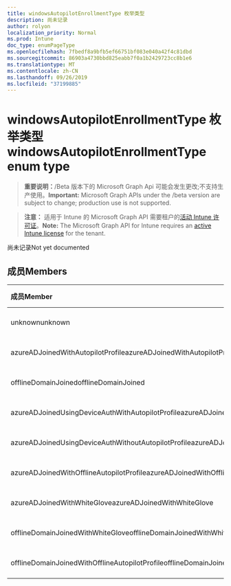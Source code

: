 ```yaml
---
title: windowsAutopilotEnrollmentType 枚举类型
description: 尚未记录
author: rolyon
localization_priority: Normal
ms.prod: Intune
doc_type: enumPageType
ms.openlocfilehash: 7fbedf8a9bfb5ef66751bf083e040a42f4c81dbd
ms.sourcegitcommit: 86903a4730bbd825eabb7f0a1b2429723cc8b1e6
ms.translationtype: MT
ms.contentlocale: zh-CN
ms.lasthandoff: 09/26/2019
ms.locfileid: "37199885"
---
```

# <a name="windowsautopilotenrollmenttype-enum-type"></a><span data-ttu-id="6a861-103">windowsAutopilotEnrollmentType 枚举类型</span><span class="sxs-lookup"><span data-stu-id="6a861-103">windowsAutopilotEnrollmentType enum type</span></span>

> <span data-ttu-id="6a861-104">**重要说明：**/Beta 版本下的 Microsoft Graph Api 可能会发生更改;不支持生产使用。</span><span class="sxs-lookup"><span data-stu-id="6a861-104">**Important:** Microsoft Graph APIs under the /beta version are subject to change; production use is not supported.</span></span>

> <span data-ttu-id="6a861-105">**注意：** 适用于 Intune 的 Microsoft Graph API 需要租户的[活动 Intune 许可证](https://go.microsoft.com/fwlink/?linkid=839381)。</span><span class="sxs-lookup"><span data-stu-id="6a861-105">**Note:** The Microsoft Graph API for Intune requires an [active Intune license](https://go.microsoft.com/fwlink/?linkid=839381) for the tenant.</span></span>

<span data-ttu-id="6a861-106">尚未记录</span><span class="sxs-lookup"><span data-stu-id="6a861-106">Not yet documented</span></span>

## <a name="members"></a><span data-ttu-id="6a861-107">成员</span><span class="sxs-lookup"><span data-stu-id="6a861-107">Members</span></span>
|<span data-ttu-id="6a861-108">成员</span><span class="sxs-lookup"><span data-stu-id="6a861-108">Member</span></span>|<span data-ttu-id="6a861-109">值</span><span class="sxs-lookup"><span data-stu-id="6a861-109">Value</span></span>|<span data-ttu-id="6a861-110">说明</span><span class="sxs-lookup"><span data-stu-id="6a861-110">Description</span></span>|
|:---|:---|:---|
|<span data-ttu-id="6a861-111">unknown</span><span class="sxs-lookup"><span data-stu-id="6a861-111">unknown</span></span>|<span data-ttu-id="6a861-112">0</span><span class="sxs-lookup"><span data-stu-id="6a861-112">0</span></span>|<span data-ttu-id="6a861-113">尚未记录</span><span class="sxs-lookup"><span data-stu-id="6a861-113">Not yet documented</span></span>|
|<span data-ttu-id="6a861-114">azureADJoinedWithAutopilotProfile</span><span class="sxs-lookup"><span data-stu-id="6a861-114">azureADJoinedWithAutopilotProfile</span></span>|<span data-ttu-id="6a861-115">1</span><span class="sxs-lookup"><span data-stu-id="6a861-115">1</span></span>|<span data-ttu-id="6a861-116">尚未记录</span><span class="sxs-lookup"><span data-stu-id="6a861-116">Not yet documented</span></span>|
|<span data-ttu-id="6a861-117">offlineDomainJoined</span><span class="sxs-lookup"><span data-stu-id="6a861-117">offlineDomainJoined</span></span>|<span data-ttu-id="6a861-118">双面</span><span class="sxs-lookup"><span data-stu-id="6a861-118">2</span></span>|<span data-ttu-id="6a861-119">尚未记录</span><span class="sxs-lookup"><span data-stu-id="6a861-119">Not yet documented</span></span>|
|<span data-ttu-id="6a861-120">azureADJoinedUsingDeviceAuthWithAutopilotProfile</span><span class="sxs-lookup"><span data-stu-id="6a861-120">azureADJoinedUsingDeviceAuthWithAutopilotProfile</span></span>|<span data-ttu-id="6a861-121">第三章</span><span class="sxs-lookup"><span data-stu-id="6a861-121">3</span></span>|<span data-ttu-id="6a861-122">尚未记录</span><span class="sxs-lookup"><span data-stu-id="6a861-122">Not yet documented</span></span>|
|<span data-ttu-id="6a861-123">azureADJoinedUsingDeviceAuthWithoutAutopilotProfile</span><span class="sxs-lookup"><span data-stu-id="6a861-123">azureADJoinedUsingDeviceAuthWithoutAutopilotProfile</span></span>|<span data-ttu-id="6a861-124">4</span><span class="sxs-lookup"><span data-stu-id="6a861-124">4</span></span>|<span data-ttu-id="6a861-125">尚未记录</span><span class="sxs-lookup"><span data-stu-id="6a861-125">Not yet documented</span></span>|
|<span data-ttu-id="6a861-126">azureADJoinedWithOfflineAutopilotProfile</span><span class="sxs-lookup"><span data-stu-id="6a861-126">azureADJoinedWithOfflineAutopilotProfile</span></span>|<span data-ttu-id="6a861-127">5</span><span class="sxs-lookup"><span data-stu-id="6a861-127">5</span></span>|<span data-ttu-id="6a861-128">尚未记录</span><span class="sxs-lookup"><span data-stu-id="6a861-128">Not yet documented</span></span>|
|<span data-ttu-id="6a861-129">azureADJoinedWithWhiteGlove</span><span class="sxs-lookup"><span data-stu-id="6a861-129">azureADJoinedWithWhiteGlove</span></span>|<span data-ttu-id="6a861-130">型</span><span class="sxs-lookup"><span data-stu-id="6a861-130">6</span></span>|<span data-ttu-id="6a861-131">尚未记录</span><span class="sxs-lookup"><span data-stu-id="6a861-131">Not yet documented</span></span>|
|<span data-ttu-id="6a861-132">offlineDomainJoinedWithWhiteGlove</span><span class="sxs-lookup"><span data-stu-id="6a861-132">offlineDomainJoinedWithWhiteGlove</span></span>|<span data-ttu-id="6a861-133">步</span><span class="sxs-lookup"><span data-stu-id="6a861-133">7</span></span>|<span data-ttu-id="6a861-134">尚未记录</span><span class="sxs-lookup"><span data-stu-id="6a861-134">Not yet documented</span></span>|
|<span data-ttu-id="6a861-135">offlineDomainJoinedWithOfflineAutopilotProfile</span><span class="sxs-lookup"><span data-stu-id="6a861-135">offlineDomainJoinedWithOfflineAutopilotProfile</span></span>|<span data-ttu-id="6a861-136">utf-8</span><span class="sxs-lookup"><span data-stu-id="6a861-136">8</span></span>|<span data-ttu-id="6a861-137">尚未记录</span><span class="sxs-lookup"><span data-stu-id="6a861-137">Not yet documented</span></span>|



